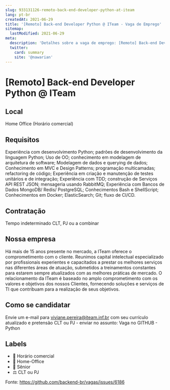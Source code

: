 ```yaml
---
slug: 933131126-remoto-back-end-developer-python-at-iteam
lang: pt-br
createdAt: 2021-06-29
title: '[Remoto] Back-end Developer Python @ ITeam - Vaga de Emprego'
sitemap:
  lastModified: 2021-06-29
meta:
  description: 'Detalhes sobre a vaga de emprego: [Remoto] Back-end Developer Python @ ITeam'
  twitter:
    card: summary
    site: '@nawarian'
---
```


# [Remoto] Back-end Developer Python @ ITeam

<!--
==================================================
POR FAVOR, SÓ POSTE SE A VAGA FOR PARA TRABALHAR COM REACT OU TECNOLOGIAS DO ECOSSISTEMA!

Exemplo: [São Paulo] Developer na NOME DA EMPRESA`
==================================================
-->


## Local

Home Office (Horário comercial)

## Requisitos

Experiência com desenvolvimento Python; padrões de desenvolvimento da linguagem Python;
Uso de OO; conhecimento em modelagem de arquitetura de software;
Modelagem de dados e querying de dados;
Conhecimento em MVC e Design Patterns; programação multicamadas; refactoring de código;
Experiência em criação e manutenção de testes unitários e de integração;
Experiência com TDD; construção de Serviços API REST JSON; mensageria usando RabbitMQ;
Experiência com Bancos de Dados MongoDB/ Redis/ PostgreSQL;
Conhecimentos Bash e ShellScript;
Conhecimentos em Docker; ElasticSearch; Git; fluxo de CI/CD.

## Contratação

Tempo indeterminado
CLT, PJ ou a combinar 

## Nossa empresa

Há mais de 15 anos presente no mercado, a ITeam oferece o comprometimento com o cliente.
Reunimos capital intelectual especializado por profissionais experientes e capacitados a prestar os melhores serviços nas diferentes áreas de atuação, submetidos a treinamentos constantes para estarem sempre atualizados com as melhores práticas de mercado. 
O relacionamento da ITeam é baseado no amplo comprometimento com os valores e objetivos dos nossos Clientes, fornecendo soluções e serviços de TI que contribuam para a realização de seus objetivos.

## Como se candidatar

Envie um e-mail para viviane.pereira@iteam.inf.br com seu currículo atualizado e pretensão CLT ou PJ - enviar no assunto: Vaga no GITHUB - Python

## Labels

- 🏢 Horário comercial
- 🏢 Home-Office
- 👨 Sênior
- ⚖️ CLT ou PJ

Fonte: https://github.com/backend-br/vagas/issues/6186